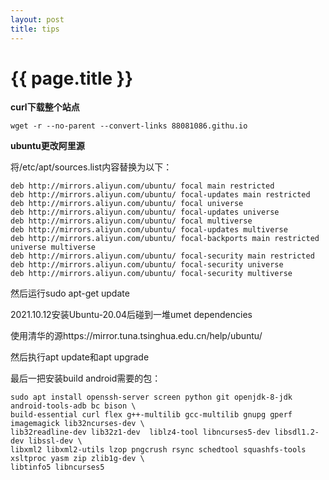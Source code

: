 ```yaml
---
layout: post
title: tips
---
```


{{ page.title }}
================

**curl下载整个站点**

```
wget -r --no-parent --convert-links 88081086.githu.io
```

**ubuntu更改阿里源**

将/etc/apt/sources.list内容替换为以下：

```
deb http://mirrors.aliyun.com/ubuntu/ focal main restricted
deb http://mirrors.aliyun.com/ubuntu/ focal-updates main restricted
deb http://mirrors.aliyun.com/ubuntu/ focal universe
deb http://mirrors.aliyun.com/ubuntu/ focal-updates universe
deb http://mirrors.aliyun.com/ubuntu/ focal multiverse
deb http://mirrors.aliyun.com/ubuntu/ focal-updates multiverse
deb http://mirrors.aliyun.com/ubuntu/ focal-backports main restricted universe multiverse
deb http://mirrors.aliyun.com/ubuntu/ focal-security main restricted
deb http://mirrors.aliyun.com/ubuntu/ focal-security universe
deb http://mirrors.aliyun.com/ubuntu/ focal-security multiverse
```

然后运行sudo apt-get update

2021.10.12安装Ubuntu-20.04后碰到一堆umet dependencies

使用清华的源https://mirror.tuna.tsinghua.edu.cn/help/ubuntu/

然后执行apt update和apt upgrade

最后一把安装build android需要的包：

```
sudo apt install openssh-server screen python git openjdk-8-jdk android-tools-adb bc bison \
build-essential curl flex g++-multilib gcc-multilib gnupg gperf imagemagick lib32ncurses-dev \
lib32readline-dev lib32z1-dev  liblz4-tool libncurses5-dev libsdl1.2-dev libssl-dev \
libxml2 libxml2-utils lzop pngcrush rsync schedtool squashfs-tools xsltproc yasm zip zlib1g-dev \
libtinfo5 libncurses5
```

